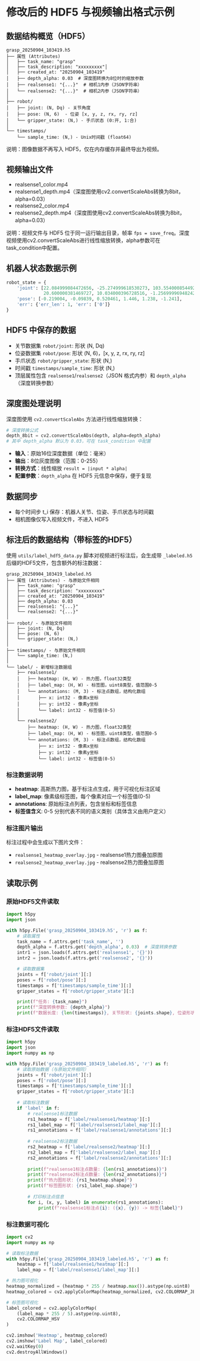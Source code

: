 # 修改后的 HDF5 与视频输出格式示例

## 数据结构概览（HDF5）

```
grasp_20250904_103419.h5
├── 属性 (Attributes)
│   ├── task_name: "grasp"
│   ├── task_description: "xxxxxxxxx"│  
│   ├── created_at: "20250904_103419"
│   ├── depth_alpha: 0.03  # 深度图转换为8位时的缩放参数
│   ├── realsense1: "{...}"  # 相机1内参（JSON字符串）
│   └── realsense2: "{...}"  # 相机2内参（JSON字符串）
│
├── robot/
│   ├── joint: (N, Dq) - 关节角度
│   ├── pose: (N, 6)  - 位姿 [x, y, z, rx, ry, rz]
│   └── gripper_state: (N,) - 手爪状态 (0:开, 1:合)
│
└── timestamps/
    └── sample_time: (N,) - Unix时间戳 (float64)
```

说明：图像数据不再写入 HDF5，仅在内存缓存并最终导出为视频。

## 视频输出文件

- realsense1_color.mp4
- realsense1_depth.mp4（深度图使用cv2.convertScaleAbs转换为8bit，alpha=0.03）
- realsense2_color.mp4
- realsense2_depth.mp4（深度图使用cv2.convertScaleAbs转换为8bit，alpha=0.03）

说明：视频文件与 HDF5 位于同一运行输出目录，帧率 `fps = save_freq`。深度视频使用cv2.convertScaleAbs进行线性缩放转换，alpha参数可在task_condition中配置。

## 机器人状态数据示例

```python
robot_state = {
    'joint': [22.084999084472656, -25.274999618530273, 103.55400085449219,
              20.600000381469727, 10.034000396728516, -1.2569999694824219],
    'pose': [-0.219004, -0.09839, 0.520461, 1.446, 1.238, -1.241],
    'err': {'err_len': 1, 'err': ['0']}
}
```

## HDF5 中保存的数据

- 关节数据集 `robot/joint`: 形状 (N, Dq)
- 位姿数据集 `robot/pose`: 形状 (N, 6)，[x, y, z, rx, ry, rz]
- 手爪状态 `robot/gripper_state`: 形状 (N,)
- 时间戳 `timestamps/sample_time`: 形状 (N,)
- 顶层属性包含 `realsense1`/`realsense2`（JSON 格式内参）和 `depth_alpha`（深度转换参数）

## 深度图处理说明

深度图使用 `cv2.convertScaleAbs` 方法进行线性缩放转换：

```python
# 深度转换公式
depth_8bit = cv2.convertScaleAbs(depth, alpha=depth_alpha)
# 其中 depth_alpha 默认为 0.03，可在 task_condition 中配置
```

- **输入**：原始16位深度数据（单位：毫米）
- **输出**：8位灰度图像（范围：0-255）
- **转换方式**：线性缩放 `result = |input * alpha|`
- **配置参数**：`depth_alpha` 在 HDF5 元信息中保存，便于复现

## 数据同步

- 每个时间步 t_i 保存：机器人关节、位姿、手爪状态与时间戳
- 相机图像仅写入视频文件，不进入 HDF5

## 标注后的数据结构（带标签的HDF5）

使用 `utils/label_hdf5_data.py` 脚本对视频进行标注后，会生成带 `_labeled.h5` 后缀的HDF5文件，包含额外的标注数据：

```
grasp_20250904_103419_labeled.h5
├── 属性 (Attributes) - 与原始文件相同
│   ├── task_name: "grasp"
│   ├── task_description: "xxxxxxxxx"
│   ├── created_at: "20250904_103419"
│   ├── depth_alpha: 0.03
│   ├── realsense1: "{...}"
│   └── realsense2: "{...}"
│
├── robot/ - 与原始文件相同
│   ├── joint: (N, Dq)
│   ├── pose: (N, 6)
│   └── gripper_state: (N,)
│
├── timestamps/ - 与原始文件相同
│   └── sample_time: (N,)
│
└── label/ - 新增标注数据组
    ├── realsense1/
    │   ├── heatmap: (H, W) - 热力图，float32类型
    │   ├── label_map: (H, W) - 标签图，uint8类型，值范围0-5
    │   └── annotations: (M, 3) - 标注点数组，结构化数组
    │       ├── x: int32 - 像素x坐标
    │       ├── y: int32 - 像素y坐标
    │       └── label: int32 - 标签值(0-5)
    │
    └── realsense2/
        ├── heatmap: (H, W) - 热力图，float32类型
        ├── label_map: (H, W) - 标签图，uint8类型，值范围0-5
        └── annotations: (M, 3) - 标注点数组，结构化数组
            ├── x: int32 - 像素x坐标
            ├── y: int32 - 像素y坐标
            └── label: int32 - 标签值(0-5)
```

### 标注数据说明

- **heatmap**: 高斯热力图，基于标注点生成，用于可视化标注区域
- **label_map**: 像素级标签图，每个像素对应一个标签值(0-5)
- **annotations**: 原始标注点列表，包含坐标和标签信息
- **标签值含义**: 0-5 分别代表不同的语义类别（具体含义由用户定义）

### 标注图片输出

标注过程中会生成以下图片文件：
- `realsense1_heatmap_overlay.jpg` - realsense1热力图叠加原图
- `realsense2_heatmap_overlay.jpg` - realsense2热力图叠加原图

## 读取示例

### 原始HDF5文件读取

```python
import h5py
import json

with h5py.File('grasp_20250904_103419.h5', 'r') as f:
    # 读取属性
    task_name = f.attrs.get('task_name', '')
    depth_alpha = f.attrs.get('depth_alpha', 0.03)  # 深度转换参数
    intr1 = json.loads(f.attrs.get('realsense1', '{}'))
    intr2 = json.loads(f.attrs.get('realsense2', '{}'))

    # 读取数据集
    joints = f['robot/joint'][:]
    poses = f['robot/pose'][:]
    timestamps = f['timestamps/sample_time'][:]
    gripper_states = f['robot/gripper_state'][:]

    print(f"任务: {task_name}")
    print(f"深度转换参数: {depth_alpha}")
    print(f"数据长度: {len(timestamps)}, 关节形状: {joints.shape}, 位姿形状: {poses.shape}, 手爪形状: {gripper_states.shape}")
```

### 标注HDF5文件读取

```python
import h5py
import json
import numpy as np

with h5py.File('grasp_20250904_103419_labeled.h5', 'r') as f:
    # 读取原始数据（与原始文件相同）
    joints = f['robot/joint'][:]
    poses = f['robot/pose'][:]
    timestamps = f['timestamps/sample_time'][:]
    gripper_states = f['robot/gripper_state'][:]
    
    # 读取标注数据
    if 'label' in f:
        # realsense1标注数据
        rs1_heatmap = f['label/realsense1/heatmap'][:]
        rs1_label_map = f['label/realsense1/label_map'][:]
        rs1_annotations = f['label/realsense1/annotations'][:]
        
        # realsense2标注数据
        rs2_heatmap = f['label/realsense2/heatmap'][:]
        rs2_label_map = f['label/realsense2/label_map'][:]
        rs2_annotations = f['label/realsense2/annotations'][:]
        
        print(f"realsense1标注点数量: {len(rs1_annotations)}")
        print(f"realsense2标注点数量: {len(rs2_annotations)}")
        print(f"热力图形状: {rs1_heatmap.shape}")
        print(f"标签图形状: {rs1_label_map.shape}")
        
        # 打印标注点信息
        for i, (x, y, label) in enumerate(rs1_annotations):
            print(f"realsense1标注点{i}: ({x}, {y}) -> 标签{label}")
```

### 标注数据可视化

```python
import cv2
import numpy as np

# 读取标注数据
with h5py.File('grasp_20250904_103419_labeled.h5', 'r') as f:
    heatmap = f['label/realsense1/heatmap'][:]
    label_map = f['label/realsense1/label_map'][:]

# 热力图可视化
heatmap_normalized = (heatmap * 255 / heatmap.max()).astype(np.uint8)
heatmap_colored = cv2.applyColorMap(heatmap_normalized, cv2.COLORMAP_JET)

# 标签图可视化
label_colored = cv2.applyColorMap(
    (label_map * 255 / 5).astype(np.uint8), 
    cv2.COLORMAP_HSV
)

cv2.imshow('Heatmap', heatmap_colored)
cv2.imshow('Label Map', label_colored)
cv2.waitKey(0)
cv2.destroyAllWindows()
```
